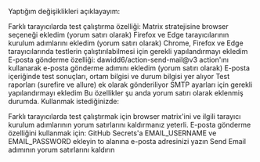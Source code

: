 Yaptığım değişiklikleri açıklayayım:

Farklı tarayıcılarda test çalıştırma özelliği:
Matrix stratejisine browser seçeneği ekledim (yorum satırı olarak)
Firefox ve Edge tarayıcılarının kurulum adımlarını ekledim (yorum satırı olarak)
Chrome, Firefox ve Edge tarayıcılarında testlerin çalıştırılabilmesi için gerekli yapılandırmayı ekledim
    E-posta gönderme özelliği:
dawidd6/action-send-mail@v3 action'ını kullanarak e-posta gönderme adımını ekledim (yorum satırı olarak)
E-posta içeriğinde test sonuçları, ortam bilgisi ve durum bilgisi yer alıyor
Test raporları (surefire ve allure) ek olarak gönderiliyor
SMTP ayarları için gerekli yapılandırmayı ekledim
Bu özellikler şu anda yorum satırı olarak eklenmiş durumda. Kullanmak istediğinizde:

Farklı tarayıcılarda test çalıştırmak için browser   matrix'ini ve ilgili tarayıcı kurulum adımlarının yorum satırlarını kaldırmanız yeterli.
E-posta gönderme özelliğini kullanmak için:
GitHub Secrets'a EMAIL_USERNAME ve EMAIL_PASSWORD ekleyin
to alanına e-posta adresinizi yazın
Send Email adımının yorum satırlarını kaldırın